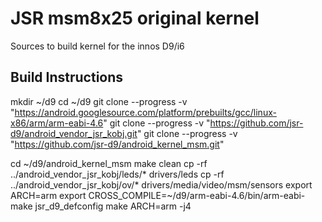 JSR msm8x25 original kernel
===========================

Sources to build kernel for the innos D9/i6

Build Instructions
-----------------------------------------------------------------------------

 mkdir ~/d9
 cd ~/d9
 git clone --progress -v "https://android.googlesource.com/platform/prebuilts/gcc/linux-x86/arm/arm-eabi-4.6"
 git clone --progress -v "https://github.com/jsr-d9/android_vendor_jsr_kobj.git"
 git clone --progress -v "https://github.com/jsr-d9/android_kernel_msm.git"

 cd ~/d9/android_kernel_msm
 make clean
 cp -rf ../android_vendor_jsr_kobj/leds/* drivers/leds
 cp -rf ../android_vendor_jsr_kobj/ov/* drivers/media/video/msm/sensors
 export ARCH=arm
 export CROSS_COMPILE=~/d9/arm-eabi-4.6/bin/arm-eabi-
 make jsr_d9_defconfig
 make ARCH=arm -j4
